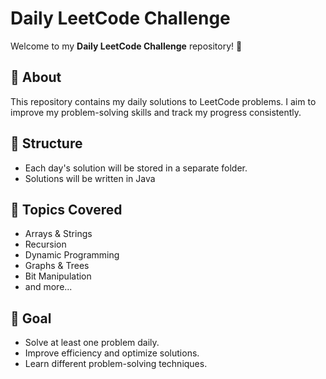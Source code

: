# Daily LeetCode Challenge  

Welcome to my **Daily LeetCode Challenge** repository! 🚀  

## 📌 About  
This repository contains my daily solutions to LeetCode problems. I aim to improve my problem-solving skills and track my progress consistently.  

## 📅 Structure  
- Each day's solution will be stored in a separate folder.
- Solutions will be written in Java  

## 🔹 Topics Covered  
- Arrays & Strings  
- Recursion  
- Dynamic Programming  
- Graphs & Trees  
- Bit Manipulation  
- and more...  

## 🎯 Goal  
- Solve at least one problem daily.  
- Improve efficiency and optimize solutions.  
- Learn different problem-solving techniques.  
